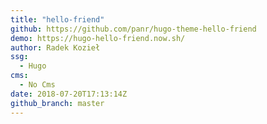 ```yaml
---
title: "hello-friend"
github: https://github.com/panr/hugo-theme-hello-friend
demo: https://hugo-hello-friend.now.sh/
author: Radek Kozieł
ssg:
  - Hugo
cms:
  - No Cms
date: 2018-07-20T17:13:14Z
github_branch: master
---
```

